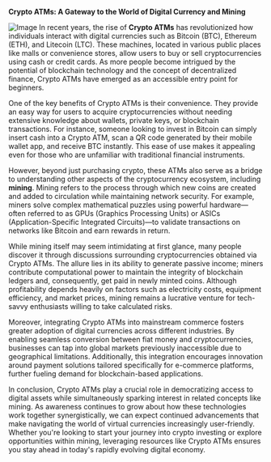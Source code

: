 **Crypto ATMs: A Gateway to the World of Digital Currency and Mining**


![Image](https://github.com/user-attachments/assets/31692037-0104-4703-abd1-696b6a7dd41b)
In recent years, the rise of **Crypto ATMs** has revolutionized how individuals interact with digital currencies such as Bitcoin (BTC), Ethereum (ETH), and Litecoin (LTC). These machines, located in various public places like malls or convenience stores, allow users to buy or sell cryptocurrencies using cash or credit cards. As more people become intrigued by the potential of blockchain technology and the concept of decentralized finance, Crypto ATMs have emerged as an accessible entry point for beginners.

One of the key benefits of Crypto ATMs is their convenience. They provide an easy way for users to acquire cryptocurrencies without needing extensive knowledge about wallets, private keys, or blockchain transactions. For instance, someone looking to invest in Bitcoin can simply insert cash into a Crypto ATM, scan a QR code generated by their mobile wallet app, and receive BTC instantly. This ease of use makes it appealing even for those who are unfamiliar with traditional financial instruments.

However, beyond just purchasing crypto, these ATMs also serve as a bridge to understanding other aspects of the cryptocurrency ecosystem, including **mining**. Mining refers to the process through which new coins are created and added to circulation while maintaining network security. For example, miners solve complex mathematical puzzles using powerful hardware—often referred to as GPUs (Graphics Processing Units) or ASICs (Application-Specific Integrated Circuits)—to validate transactions on networks like Bitcoin and earn rewards in return.

While mining itself may seem intimidating at first glance, many people discover it through discussions surrounding cryptocurrencies obtained via Crypto ATMs. The allure lies in its ability to generate passive income; miners contribute computational power to maintain the integrity of blockchain ledgers and, consequently, get paid in newly minted coins. Although profitability depends heavily on factors such as electricity costs, equipment efficiency, and market prices, mining remains a lucrative venture for tech-savvy enthusiasts willing to take calculated risks.

Moreover, integrating Crypto ATMs into mainstream commerce fosters greater adoption of digital currencies across different industries. By enabling seamless conversion between fiat money and cryptocurrencies, businesses can tap into global markets previously inaccessible due to geographical limitations. Additionally, this integration encourages innovation around payment solutions tailored specifically for e-commerce platforms, further fueling demand for blockchain-based applications.

In conclusion, Crypto ATMs play a crucial role in democratizing access to digital assets while simultaneously sparking interest in related concepts like mining. As awareness continues to grow about how these technologies work together synergistically, we can expect continued advancements that make navigating the world of virtual currencies increasingly user-friendly. Whether you're looking to start your journey into crypto investing or explore opportunities within mining, leveraging resources like Crypto ATMs ensures you stay ahead in today's rapidly evolving digital economy.